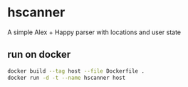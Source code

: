# hscanner

A simple Alex + Happy parser with locations and user state

## run on docker

```bash
docker build --tag host --file Dockerfile .
docker run -d -t --name hscanner host
```
